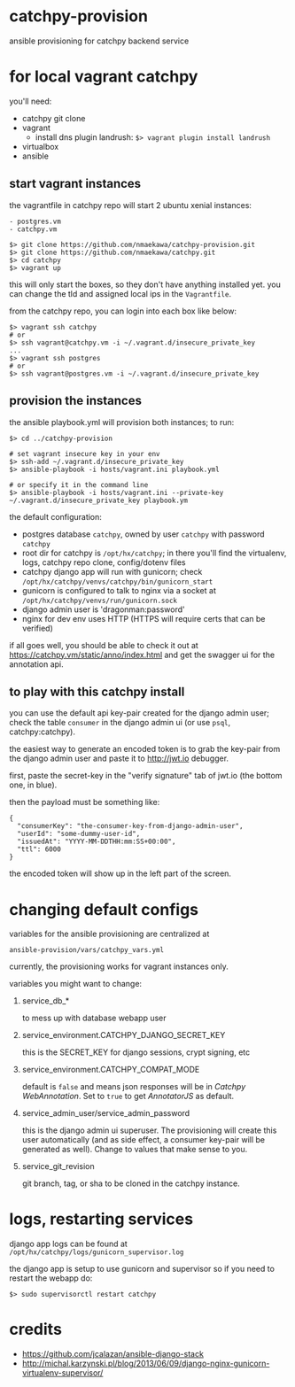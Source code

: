 # catchpy-provision
ansible provisioning for catchpy backend service

# for local vagrant catchpy

you'll need:

- catchpy git clone
- vagrant
    - install dns plugin landrush: `$> vagrant plugin install landrush`
- virtualbox
- ansible

## start vagrant instances

the vagrantfile in catchpy repo will start 2 ubuntu xenial instances:

    - postgres.vm
    - catchpy.vm

    $> git clone https://github.com/nmaekawa/catchpy-provision.git
    $> git clone https://github.com/nmaekawa/catchpy.git
    $> cd catchpy
    $> vagrant up

this will only start the boxes, so they don't have anything installed yet.
you can change the tld and assigned local ips in the `Vagrantfile`.

from the catchpy repo, you can login into each box like below:

    $> vagrant ssh catchpy
    # or
    $> ssh vagrant@catchpy.vm -i ~/.vagrant.d/insecure_private_key
    ...
    $> vagrant ssh postgres
    # or
    $> ssh vagrant@postgres.vm -i ~/.vagrant.d/insecure_private_key



## provision the instances

the ansible playbook.yml will provision both instances; to run:

    $> cd ../catchpy-provision
    
    # set vagrant insecure key in your env
    $> ssh-add ~/.vagrant.d/insecure_private_key
    $> ansible-playbook -i hosts/vagrant.ini playbook.yml
    
    # or specify it in the command line
    $> ansible-playbook -i hosts/vagrant.ini --private-key ~/.vagrant.d/insecure_private_key playbook.ym


the default configuration:

- postgres database `catchpy`, owned by user `catchpy` with password `catchpy`
- root dir for catchpy is `/opt/hx/catchpy`; in there you'll find the virtualenv,
  logs, catchpy repo clone, config/dotenv files
- catchpy django app will run with gunicorn; check
  `/opt/hx/catchpy/venvs/catchpy/bin/gunicorn_start`
- gunicorn is configured to talk to nginx via a socket at
  `/opt/hx/catchpy/venvs/run/gunicorn.sock`
- django admin user is 'dragonman:password'
- nginx for dev env uses HTTP (HTTPS will require certs that can be verified)

if all goes well, you should be able to check it out at
https://catchpy.vm/static/anno/index.html
and get the swagger ui for the annotation api.


## to play with this catchpy install

you can use the default api key-pair created for the django admin user; check
the table `consumer` in the django admin ui (or use `psql`, catchpy:catchpy).

the easiest way to generate an encoded token is to grab the key-pair from the
django admin user and paste it to http://jwt.io debugger.

first, paste the secret-key in the "verify signature" tab of jwt.io (the bottom
one, in blue).

then the payload must be something like:

    {
      "consumerKey": "the-consumer-key-from-django-admin-user",
      "userId": "some-dummy-user-id",
      "issuedAt": "YYYY-MM-DDTHH:mm:SS+00:00",
      "ttl": 6000
    }

the encoded token will show up in the left part of the screen.


# changing default configs

variables for the ansible provisioning are centralized at

    ansible-provision/vars/catchpy_vars.yml

currently, the provisioning works for vagrant instances only.

variables you might want to change:

1. service_db_*
   
   to mess up with database webapp user
   
2. service_environment.CATCHPY_DJANGO_SECRET_KEY
   
   this is the SECRET_KEY for django sessions, crypt signing, etc
   
3. service_environment.CATCHPY_COMPAT_MODE
   
   default is `false` and means json responses will be in *Catchpy
   WebAnnotation*. Set to `true` to get *AnnotatorJS* as default.
   
4. service_admin_user/service_admin_password
   
   this is the django admin ui superuser. The provisioning will create this
   user automatically (and as side effect, a consumer key-pair will be
   generated as well). Change to values that make sense to you.
   
5. service_git_revision
   
   git branch, tag, or sha to be cloned in the catchpy instance.

# logs, restarting services

django app logs can be found at `/opt/hx/catchpy/logs/gunicorn_supervisor.log`

the django app is setup to use gunicorn and supervisor so if you need to restart
the webapp do:

    $> sudo supervisorctl restart catchpy


# credits

- https://github.com/jcalazan/ansible-django-stack
- http://michal.karzynski.pl/blog/2013/06/09/django-nginx-gunicorn-virtualenv-supervisor/



